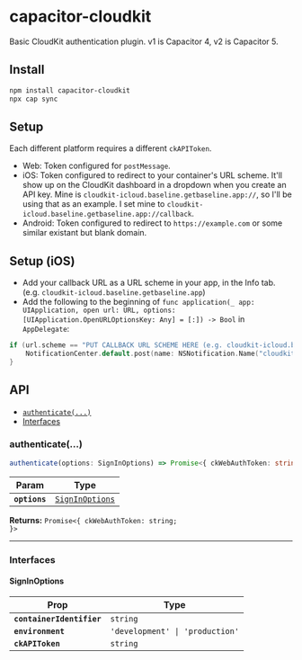 # capacitor-cloudkit

Basic CloudKit authentication plugin. v1 is Capacitor 4, v2 is Capacitor 5.

## Install

```bash
npm install capacitor-cloudkit
npx cap sync
```

## Setup

Each different platform requires a different `ckAPIToken`.
- Web: Token configured for `postMessage`.
- iOS: Token configured to redirect to your container's URL scheme. It'll show up on the CloudKit dashboard in a dropdown when you create an API key. Mine is `cloudkit-icloud.baseline.getbaseline.app://`, so I'll be using that as an example. I set mine to `cloudkit-icloud.baseline.getbaseline.app://callback`.
- Android: Token configured to redirect to `https://example.com` or some similar existant but blank domain.

## Setup (iOS)

- Add your callback URL as a URL scheme in your app, in the Info tab. (e.g. `cloudkit-icloud.baseline.getbaseline.app`)
- Add the following to the beginning of `func application(_ app: UIApplication, open url: URL, options: [UIApplication.OpenURLOptionsKey: Any] = [:]) -> Bool` in `AppDelegate`:

```swift
if (url.scheme == "PUT CALLBACK URL SCHEME HERE (e.g. cloudkit-icloud.baseline.getbaseline.app)") {
    NotificationCenter.default.post(name: NSNotification.Name("cloudkitLogin"), object: url);
}
```

## API

<docgen-index>

* [`authenticate(...)`](#authenticate)
* [Interfaces](#interfaces)

</docgen-index>

<docgen-api>
<!--Update the source file JSDoc comments and rerun docgen to update the docs below-->

### authenticate(...)

```typescript
authenticate(options: SignInOptions) => Promise<{ ckWebAuthToken: string; }>
```

| Param         | Type                                                    |
| ------------- | ------------------------------------------------------- |
| **`options`** | <code><a href="#signinoptions">SignInOptions</a></code> |

**Returns:** <code>Promise&lt;{ ckWebAuthToken: string; }&gt;</code>

--------------------


### Interfaces


#### SignInOptions

| Prop                      | Type                                       |
| ------------------------- | ------------------------------------------ |
| **`containerIdentifier`** | <code>string</code>                        |
| **`environment`**         | <code>'development' \| 'production'</code> |
| **`ckAPIToken`**          | <code>string</code>                        |

</docgen-api>
